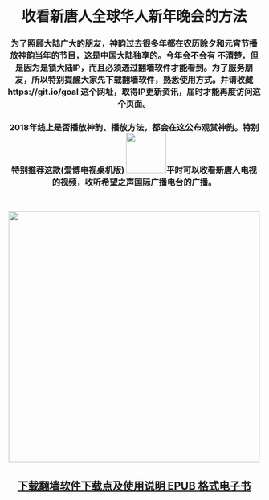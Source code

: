 
  <div align="center"><h1>收看新唐人全球华人新年晚会的方法</h1>
	
<h3>	
为了照顾大陆广大的朋友，神韵过去很多年都在农历除夕和元宵节播放神韵当年的节目，这是中国大陆独享的。今年会不会有 不清楚，但是因为是锁大陆IP，而且必须透过翻墙软件才能看到。为了服务朋友，所以特别提醒大家先<b>下载翻墙软件</b>，熟悉使用方式。并请收藏 https://git.io/goal 这个网址，取得IP更新资讯，届时才能再度访问这个页面。<p></h3>

<h3>2018年线上是否播放神韵、播放方法，都会在这公布观赏神韵。特别特别推荐这款(爱博电视桌机版)
 <a href="https://github.com/j168/j688/blob/master/fq/Green_iPPOTV.exe?raw=true"><img src="https://github.com/j168/j688/blob/master/menu/ip.jpg" width="80"></a>平时可以收看新唐人电视的视频，收听希望之声国际广播电台的广播。</h3><br></p>
		

<div align="center"><a href="https://github.com/j168/j688/blob/master/sof.md"><img src="https://github.com/j168/j688/blob/master/menu/fang.jpg" width="500" hight="25"></div>


[<div align="center"><h2>下载翻墙软件下载点及使用说明 EPUB 格式电子书</h2></div>](https://github.com/j168/j688/blob/master/ebook/epub/fangqian%20(2).epub?raw=true)
